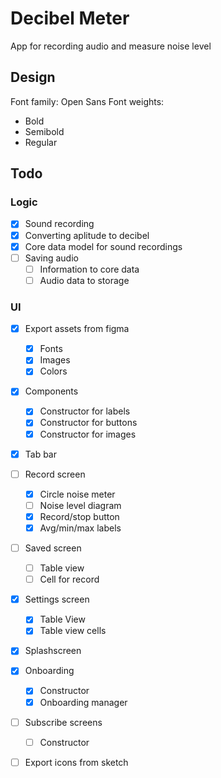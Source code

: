 # Decibel Meter
App for recording audio and measure noise level

## Design
Font family: Open Sans
Font weights: 
- Bold
- Semibold
- Regular 

## Todo
### Logic
- [X] Sound recording
- [X] Converting aplitude to decibel
- [X] Core data model for sound recordings
- [ ] Saving audio
  - [ ] Information to core data 
  - [ ] Audio data to storage

### UI 
- [X] Export assets from figma 
  - [X] Fonts 
  - [X] Images 
  - [X] Colors 
- [X] Components
  - [X] Constructor for labels 
  - [X] Constructor for buttons
  - [X] Constructor for images
- [X] Tab bar
- [ ] Record screen 
  - [X] Circle noise meter
  - [ ] Noise level diagram
  - [X] Record/stop button 
  - [X] Avg/min/max labels
- [ ] Saved screen
  - [ ] Table view
  - [ ] Cell for record
- [X] Settings screen 
  - [X] Table View
  - [X] Table view cells
- [X] Splashscreen
- [X] Onboarding
  - [X] Constructor
  - [X] Onboarding manager
- [ ] Subscribe screens
  - [ ] Constructor
- [ ] Export icons from sketch

